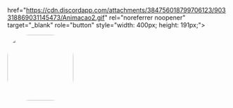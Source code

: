 href="https://cdn.discordapp.com/attachments/384756018799706123/903318869031145473/Animacao2.gif" rel="noreferrer noopener" target="_blank" role="button" style="width: 400px; height: 191px;">
 <div>
       <img align="center" alt="" height="150" style="border-radius:50px;" 
src="https://cdn.discordapp.com/attachments/384756018799706123/903318869031145473/Animacao2.gif">
    </div>
